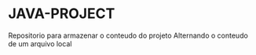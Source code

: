 # JAVA-PROJECT
Repositorio para armazenar o conteudo do projeto
Alternando o conteudo de um arquivo local